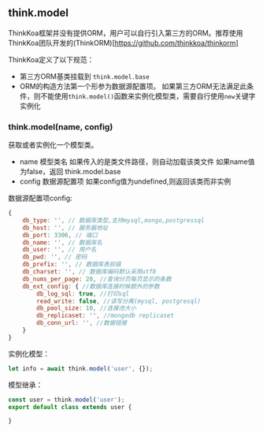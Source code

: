 ## think.model

ThinkKoa框架并没有提供ORM，用户可以自行引入第三方的ORM。推荐使用ThinkKoa团队开发的(ThinkORM)[https://github.com/thinkkoa/thinkorm]

ThinkKoa定义了以下规范：

* 第三方ORM基类挂载到 `think.model.base`
* ORM的构造方法第一个形参为数据源配置项。
        如果第三方ORM无法满足此条件，则不能使用`think.model()`函数来实例化模型类，需要自行使用`new`关键字实例化

### think.model(name, config)

获取或者实例化一个模型类。

* name 模型类名
        如果传入的是类文件路径，则自动加载该类文件
        如果name值为false，返回 think.model.base
* config 数据源配置项
        如果config值为undefined,则返回该类而非实例

数据源配置项config: 

```js
{
    db_type: '', // 数据库类型,支持mysql,mongo,postgressql
    db_host: '', // 服务器地址
    db_port: 3306, // 端口
    db_name: '', // 数据库名
    db_user: '', // 用户名
    db_pwd: '', // 密码
    db_prefix: '', // 数据库表前缀
    db_charset: '', // 数据库编码默认采用utf8
    db_nums_per_page: 20, //查询分页每页显示的条数
    db_ext_config: { //数据库连接时候额外的参数
        db_log_sql: true, //打印sql
        read_write: false, //读写分离(mysql, postgresql)
        db_pool_size: 10, //连接池大小
        db_replicaset: '', //mongodb replicaset
        db_conn_url: '', //数据链接
    } 
}
```

实例化模型：

```js
let info = await think.model('user', {});
```

模型继承： 

```js
const user = think.model('user');
export default class extends user {

}

```